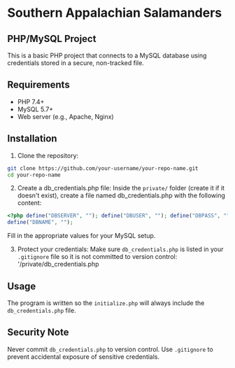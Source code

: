 # Southern Appalachian Salamanders
## PHP/MySQL Project

This is a basic PHP project that connects to a MySQL database using credentials stored in a secure, non-tracked file.

## Requirements

- PHP 7.4+
- MySQL 5.7+
- Web server (e.g., Apache, Nginx)

## Installation

1. Clone the repository:
```sh
git clone https://github.com/your-username/your-repo-name.git
cd your-repo-name
```
2. Create a db_credentials.php file:
Inside the `private/` folder (create it if it doesn't exist), create a file named
db_credentials.php with the following content:
```php
<?php define("DBSERVER", ""); define("DBUSER", ""); define("DBPASS", "");
define("DBNAME", "");
```
Fill in the appropriate values for your MySQL setup.

3. Protect your credentials:
Make sure `db_credentials.php` is listed in your `.gitignore` file so it is not committed to version control: '/private/db_credentials.php

## Usage

The program is written so the `initialize.php` will always include the `db_credentials.php` file.

## Security Note

Never commit `db_credentials.php` to version control. Use `.gitignore` to prevent accidental exposure of sensitive credentials.
